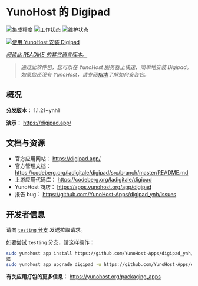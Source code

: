 <!--
注意：此 README 由 <https://github.com/YunoHost/apps/tree/master/tools/readme_generator> 自动生成
请勿手动编辑。
-->

# YunoHost 的 Digipad

[![集成程度](https://dash.yunohost.org/integration/digipad.svg)](https://dash.yunohost.org/appci/app/digipad) ![工作状态](https://ci-apps.yunohost.org/ci/badges/digipad.status.svg) ![维护状态](https://ci-apps.yunohost.org/ci/badges/digipad.maintain.svg)

[![使用 YunoHost 安装 Digipad](https://install-app.yunohost.org/install-with-yunohost.svg)](https://install-app.yunohost.org/?app=digipad)

*[阅读此 README 的其它语言版本。](./ALL_README.md)*

> *通过此软件包，您可以在 YunoHost 服务器上快速、简单地安装 Digipad。*  
> *如果您还没有 YunoHost，请参阅[指南](https://yunohost.org/install)了解如何安装它。*

## 概况



**分发版本：** 1.1.21~ynh1

**演示：** <https://digipad.app/>
## 文档与资源

- 官方应用网站： <https://digipad.app/>
- 官方管理文档： <https://codeberg.org/ladigitale/digipad/src/branch/master/README.md>
- 上游应用代码库： <https://codeberg.org/ladigitale/digipad>
- YunoHost 商店： <https://apps.yunohost.org/app/digipad>
- 报告 bug： <https://github.com/YunoHost-Apps/digipad_ynh/issues>

## 开发者信息

请向 [`testing` 分支](https://github.com/YunoHost-Apps/digipad_ynh/tree/testing) 发送拉取请求。

如要尝试 `testing` 分支，请这样操作：

```bash
sudo yunohost app install https://github.com/YunoHost-Apps/digipad_ynh/tree/testing --debug
或
sudo yunohost app upgrade digipad -u https://github.com/YunoHost-Apps/digipad_ynh/tree/testing --debug
```

**有关应用打包的更多信息：** <https://yunohost.org/packaging_apps>
